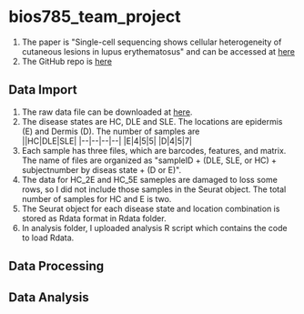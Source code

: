 # bios785_team_project

1. The paper is "Single-cell sequencing shows cellular heterogeneity of cutaneous lesions in lupus erythematosus" and can be accessed at [here](https://www.nature.com/articles/s41467-022-35209-1#Abs1
)
2. The GitHub repo is [here](https://github.com/zml314/skin/tree/v1.0.1)

## Data Import
1. The raw data file can be downloaded at [here](https://www.ncbi.nlm.nih.gov/geo/query/acc.cgi?acc=GSE179633).
2. The disease states are HC, DLE and SLE. The locations are epidermis (E) and Dermis (D). The number of samples are  
||HC|DLE|SLE|
|--|--|--|--|
|E|4|5|5|
|D|4|5|7|
3. Each sample has three files, which are barcodes, features, and matrix. The name of files are organized as "sampleID + (DLE, SLE, or HC) + subjectnumber by diseas state + (D or E)".
4. The data for HC\_2E and HC\_5E sameples are damaged to loss some rows, so I did not include those samples in the Seurat object. The total number of samples for HC and E is two.
5. The Seurat object for each disease state and location combination is stored as Rdata format in Rdata folder.
6. In analysis folder, I uploaded analysis R script which contains the code to load Rdata.

## Data Processing

## Data Analysis
